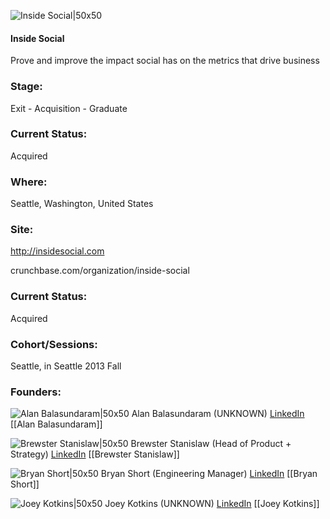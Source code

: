 

![Inside Social|50x50](https://apimg.techstars.com/connect/images/image_files/5331/dff4/5ec8/b073/8900/0005/original/IS_Square_Logo.jpg)

#### Inside Social
Prove and improve the impact social has on the metrics that drive business

### Stage: 
Exit - Acquisition - Graduate 

### Current Status: 
Acquired

### Where:
Seattle, Washington, United States

### Site:
http://insidesocial.com



crunchbase.com/organization/inside-social

### Current Status: 
Acquired

### Cohort/Sessions: 
Seattle, in Seattle 2013 Fall

### Founders: 

![Alan Balasundaram|50x50](https://s3.amazonaws.com/techstars/default-user-avatar@2x.png) Alan Balasundaram (UNKNOWN) [LinkedIn](https://linkedin.com/in/alanrb) [[Alan Balasundaram]]

![Brewster Stanislaw|50x50](https://apimg.techstars.com/connect/images/image_files/55510dfdda79e037dd000046/original/BrewsterHeadshot-1.jpg) Brewster Stanislaw (Head of Product + Strategy) [LinkedIn](https://linkedin.com/in/brewster-stanislaw-74158923) [[Brewster Stanislaw]]

![Bryan Short|50x50](http://m.c.lnkd.licdn.com/mpr/mprx/0_Vu55r8J6ic4hWY1P4mFnriEoTBxSwZiPZwlVriEVYAwgNpq1nEvWY_Oq7s0tHxGxR7bU0kqIHQd9) Bryan Short (Engineering Manager) [LinkedIn](https://linkedin.com/in/bryan-short-6552001) [[Bryan Short]]

![Joey Kotkins|50x50](https://apimg.techstars.com/connect/images/image_files/55afeb38bbe36f251300001a/original/JOey_Kotkins.jpg) Joey Kotkins (UNKNOWN) [LinkedIn](https://linkedin.com/in/joeykotkins) [[Joey Kotkins]]


